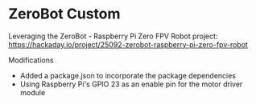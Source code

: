 # ZeroBot Custom
Leveraging the ZeroBot - Raspberry Pi Zero FPV Robot project: https://hackaday.io/project/25092-zerobot-raspberry-pi-zero-fpv-robot

Modifications
* Added a package.json to incorporate the package dependencies
* Using Raspberry Pi's GPIO 23 as an enable pin for the motor driver module
